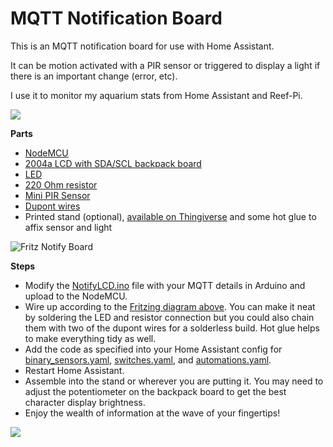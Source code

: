 # MQTT Notification Board

This is an MQTT notification board for use with Home Assistant. 

It can be motion activated with a PIR sensor or triggered to display a light if there is an important change (error, etc).

I use it to monitor my aquarium stats from Home Assistant and Reef-Pi. 

![](https://github.com/sfgabe/OITProjects/blob/master/NotifyLCD_with_MQTT/InShot_20210227_024037147.jpg)

**Parts**
- [NodeMCU](https://amzn.to/3dRN0tK)
- [2004a LCD with SDA/SCL backpack board](https://amzn.to/3dLF3Xc)
- [LED](https://amzn.to/3bKENox)
- [220 Ohm resistor](https://amzn.to/3r0BGzo)
- [Mini PIR Sensor](https://amzn.to/2ZV0lJH)
- [Dupont wires](https://amzn.to/3q0LNCQ)
- Printed stand (optional), [available on Thingiverse](https://www.thingiverse.com/thing:4329402) and some hot glue to affix sensor and light

![Fritz Notify Board](https://github.com/sfgabe/OITProjects/blob/master/NotifyLCD_with_MQTT/mqtt-notify-board_bb.png)

**Steps**

- Modify the [NotifyLCD.ino](https://github.com/sfgabe/OITProjects/blob/master/NotifyLCD_with_MQTT/NotifyLCD.ino) file with your MQTT details in Arduino and upload to the NodeMCU.
- Wire up according to the [Fritzing diagram above](https://github.com/sfgabe/OITProjects/blob/master/NotifyLCD_with_MQTT/mqtt-notify-board_bb.png). You can make it neat by soldering the LED and resistor connection but you could also chain them with two of the dupont wires for a solderless build. Hot glue helps to make everything tidy as well.
- Add the code as specified into your Home Assistant config for [binary_sensors.yaml](https://github.com/sfgabe/OITProjects/blob/master/NotifyLCD_with_MQTT/binary_sensor.yaml), [switches.yaml](https://github.com/sfgabe/OITProjects/blob/master/NotifyLCD_with_MQTT/switches.yaml), and [automations.yaml](https://github.com/sfgabe/OITProjects/blob/master/NotifyLCD_with_MQTT/automations.yaml).
- Restart Home Assistant.
- Assemble into the stand or wherever you are putting it. You may need to adjust the potentiometer on the backpack board to get the best character display brightness.
- Enjoy the wealth of information at the wave of your fingertips!

![](https://github.com/sfgabe/OITProjects/blob/master/NotifyLCD_with_MQTT/20210222_231437.jpg)
